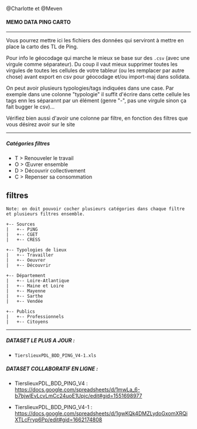 @Charlotte et @Meven

#### MEMO DATA PING CARTO

----------

Vous pourrez mettre ici les fichiers des données qui serviront à mettre en place la carto des TL de Ping. 

Pour info le géocodage qui marche le mieux se base sur des `.csv` (avec une virgule comme séparateur). Du coup il vaut mieux supprimer toutes les virgules de toutes les cellules de votre tableur (ou les remplacer par autre chose) avant export en csv pour géocodage et/ou import-maj dans solidata.

On peut avoir plusieurs typologies/tags indiquées dans une case. Par exemple dans une colonne "typologie" il suffit d'écrire dans cette cellule les tags enn les séparannt par un élément (genre "-", pas une virgule sinon ça fait bugger le csv)... 

Vérifiez bien aussi d'avoir une colonne par filtre, en fonction des filtres que vous désirez avoir sur le site


------

##### Catégories filtres

- T > Renouveler le travail
- O > Œuvrer ensemble
- D > Découvrir collectivement
- C > Repenser sa consommation 

## filtres 
```
Note: on doit pouvoir cocher plusieurs catégories dans chaque filtre et plusieurs filtres ensemble.

+-- Sources
|   +-- PiNG
|   +-- CGET
|   +-- CRESS

+-- Typologies de lieux
|   +-- Travailler 
|   +-- Oeuvrer 
|   +-- Découvrir

+-- Département
|   +-- Loire-Atlantique
|   +-- Maine et Loire
|   +-- Mayenne
|   +-- Sarthe
|   +-- Vendée

+-- Publics
|   +-- Professionnels
|   +-- Citoyens

```


------

##### DATASET LE PLUS A JOUR : 

- `TierslieuxPDL_BDD_PING_V4-1.xls`

##### DATASET COLLABORATIF EN LIGNE : 

- TierslieuxPDL_BDD_PING_V4 : https://docs.google.com/spreadsheets/d/1mwLa_6-b7bjwlEvLcvLmCc24uoE1Upjc/edit#gid=1551698977


- TierslieuxPDL_BDD_PING_V4-1 : https://docs.google.com/spreadsheets/d/1gwKQk4DMZLydoGxomXRQiXTLcFryp6Pp/edit#gid=1662174808